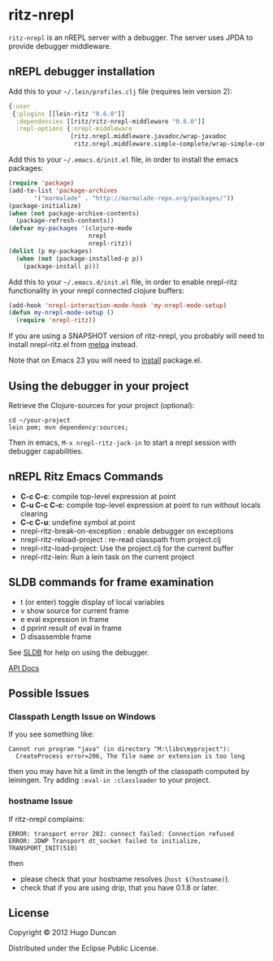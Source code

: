# ritz-nrepl

`ritz-nrepl` is an nREPL server with a debugger. The server uses JPDA to provide
debugger middleware.

## nREPL debugger installation

Add this to your `~/.lein/profiles.clj` file (requires lein version 2):

```clj
{:user
 {:plugins [[lein-ritz "0.6.0"]]
  :dependencies [[ritz/ritz-nrepl-middleware "0.6.0"]]
  :repl-options {:nrepl-middleware
                 [ritz.nrepl.middleware.javadoc/wrap-javadoc
                  ritz.nrepl.middleware.simple-complete/wrap-simple-complete]}}}
```

Add this to your `~/.emacs.d/init.el` file, in order to install the emacs
packages:

```cl
(require 'package)
(add-to-list 'package-archives
       '("marmalade" . "http://marmalade-repo.org/packages/"))
(package-initialize)
(when (not package-archive-contents)
  (package-refresh-contents))
(defvar my-packages '(clojure-mode
                      nrepl
                      nrepl-ritz))
(dolist (p my-packages)
  (when (not (package-installed-p p))
    (package-install p)))
```

Add this to your `~/.emacs.d/init.el` file, in order to enable nrepl-ritz
functionality in your nrepl connected clojure buffers:

```cl
(add-hook 'nrepl-interaction-mode-hook 'my-nrepl-mode-setup)
(defun my-nrepl-mode-setup ()
  (require 'nrepl-ritz))
```

If you are using a SNAPSHOT version of
ritz-nrepl, you probably will need to install nrepl-ritz.el from
[melpa](http://melpa.milkbox.net/packages/) instead.

Note that on Emacs 23 you will need to
[install](http://tromey.com/elpa/install.html) package.el.

## Using the debugger in your project

Retrieve the Clojure-sources for your project (optional):

```
cd ~/your-project
lein pom; mvn dependency:sources;
```

Then in emacs, `M-x nrepl-ritz-jack-in` to start a nrepl session with debugger capabilities.

## nREPL Ritz Emacs Commands

* **C-c C-c**: compile top-level expression at point
* **C-u C-c C-c**: compile top-level expression at point to run without locals clearing
* **C-c C-u**: undefine symbol at point
* nrepl-ritz-break-on-exception : enable debugger on exceptions
* nrepl-ritz-reload-project : re-read classpath from project.clj
* nrepl-ritz-load-project: Use the project.clj for the current buffer
* nrepl-ritz-lein: Run a lein task on the current project

## SLDB commands for frame examination

* t (or enter) toggle display of local variables
* v show source for current frame
* e eval expression in frame
* d pprint result of eval in frame
* D disassemble frame

See [SLDB](http://common-lisp.net/project/slime/doc/html/Debugger.html) for help
on using the debugger.

[API Docs](http://palletops.com/ritz/0.4/nrepl/api/)

## Possible Issues

### Classpath Length Issue on Windows

If you see something like:

```
Cannot run program "java" (in directory "M:\libs\myproject"):
  CreateProcess error=206, The file name or extension is too long
```

then you may have hit a limit in the length of the classpath computed by
leiningen.  Try adding `:eval-in :classloader` to your project.

### hostname Issue

If ritz-nrepl complains:

```
ERROR: transport error 202: connect failed: Connection refused
ERROR: JDWP Transport dt_socket failed to initialize, TRANSPORT_INIT(510)
```

then

 - please check that your hostname resolves (`host $(hostname)`).
 - check that if you are using drip, that you have 0.1.8 or later.

## License

Copyright © 2012 Hugo Duncan

Distributed under the Eclipse Public License.
